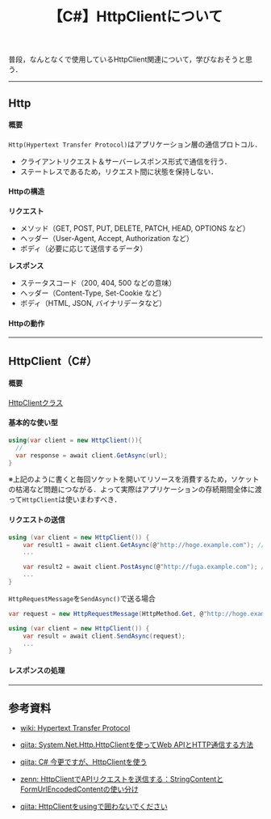﻿---
title: 【C#】HttpClientについて
tags:
  - C#
  - Http
updated_at: ''
id: dfe102d6-0d86-4205-8f32-2388dee20941
---

普段，なんとなくで使用しているHttpClient関連について，学びなおそうと思う．

****
## Http

#### 概要

`Http(Hypertext Transfer Protocol)`はアプリケーション層の通信プロトコル．
- クライアントリクエスト＆サーバーレスポンス形式で通信を行う．
- ステートレスであるため，リクエスト間に状態を保持しない．

#### Httpの構造

**リクエスト**
- メソッド（GET, POST, PUT, DELETE, PATCH, HEAD, OPTIONS など）
- ヘッダー（User-Agent, Accept, Authorization など）
- ボディ（必要に応じて送信するデータ）

**レスポンス**
- ステータスコード（200, 404, 500 などの意味）
- ヘッダー（Content-Type, Set-Cookie など）
- ボディ（HTML, JSON, バイナリデータなど）

#### Httpの動作

***
## HttpClient（C#）

#### 概要

[HttpClientクラス](https://learn.microsoft.com/ja-jp/dotnet/api/system.net.http.httpclient?view=net-9.0)



#### 基本的な使い型

```cs
using(var client = new HttpClient()){
  // 
  var response = await client.GetAsync(url);
}
```

※上記のように書くと毎回ソケットを開いてリソースを消費するため，ソケットの枯渇など問題につながる．よって実際はアプリケーションの存続期間全体に渡って`HttpClient`は使いまわすべき．


#### リクエストの送信

```cs
using (var client = new HttpClient()) {
    var result1 = await client.GetAsync(@"http://hoge.example.com"); // GET
    ...

    var result2 = await client.PostAsync(@"http://fuga.example.com"); // POST
    ...
}
```

`HttpRequestMessage`を`SendAsync()`で送る場合

```cs
var request = new HttpRequestMessage(HttpMethod.Get, @"http://hoge.example.com");

using (var client = new HttpClient()) {
    var result = await client.SendAsync(request);
    ...
}
```

#### レスポンスの処理













****
## 参考資料
- [wiki: Hypertext Transfer Protocol](https://ja.wikipedia.org/wiki/Hypertext_Transfer_Protocol)
- [qiita: System.Net.Http.HttpClientを使ってWeb APIとHTTP通信する方法](https://qiita.com/iwasiman/items/40775d66e2ad5a9613e3)
- [qiita: C# 今更ですが、HttpClientを使う](https://qiita.com/rawr/items/f78a3830d894042f891b)
- [zenn: HttpClientでAPIリクエストを送信する：StringContentとFormUrlEncodedContentの使い分け](https://zenn.dev/shimiyu/articles/2ba819632490a0)

- [qiita: HttpClientをusingで囲わないでください](https://qiita.com/superriver/items/91781bca04a76aec7dc0)

